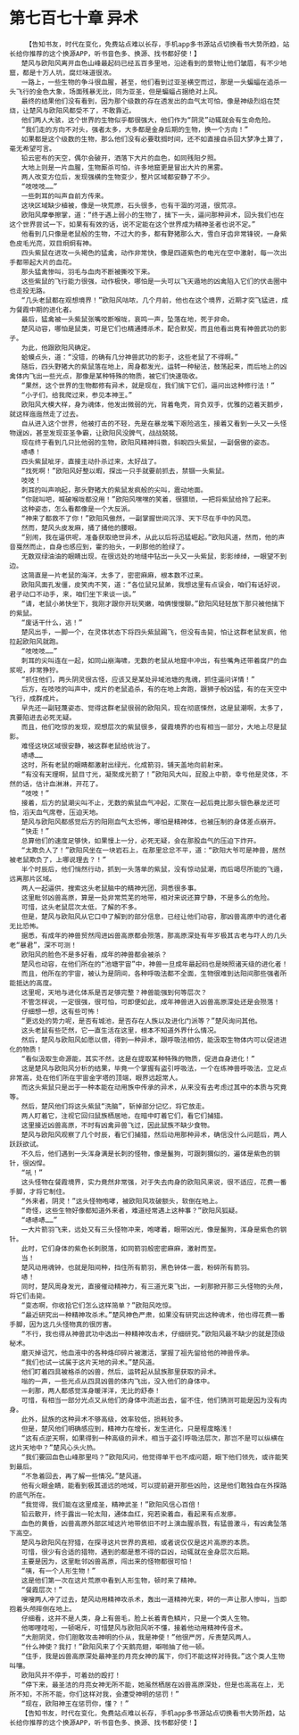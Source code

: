 # 第七百七十章 异术
        【告知书友，时代在变化，免费站点难以长存，手机app多书源站点切换看书大势所趋，站长给你推荐的这个换源APP，听书音色多、换源、找书都好使！】
       楚风与欧阳风离开血色山峰最起码已经五百多里地，沿途看到的景物让他们皱眉，有不少地窟，都是十万人坑，腐烂味道很浓。
       一路上，一些生物的争斗很血腥，甚至，他们看到过亚圣横空而过，那是一头蝙蝠在追杀一头飞行的金色大象，场面残暴无比，同为亚圣，但是蝙蝠占据绝对上风。
       最终的结果他们没有看到，因为那个级数的存在透发出的血气太可怕，像是神级烈焰在焚烧，让楚风与欧阳风都受不了，不敢靠近。
       他们两人大骇，这个世界的生物似乎都很强大，他们作为“阴灵”动辄就会有生命危险。
       “我们走的方向不对头，强者太多，大多都是金身后期的生物，换一个方向！”
       如果都是这个级数的生物，那么他们没有必要耽搁时间，还不如直接自杀回大梦净土算了，毫无希望可言。
       铅云密布的天空，偶尔会破开，洒落下大片的血色，如同残阳夕照。
       大地上则是一片血腥，生物厮杀可怕，许多地窟更是冒出大片的黑雾。
       两人改变方位后，发现强横的生物变少，整片区域都安静了不少。
       “吱吱吱……”
       一些刺耳的叫声自前方传来。
       这块区域缺少植被，像是一块荒原，石头很多，也有干涸的河道，很荒凉。
       欧阳风摩拳擦掌，道：“终于遇上弱小的生物了，擒下一头，逼问那种异术，回头我们也在这个世界尝试一下，如果有有效的话，说不定能在这个世界成为精神圣者也说不定。”
       他看到几只像是老鼠般的生物，不过大的多，都有野猪那么大，雪白牙齿非常锋锐，一身紫色皮毛光亮，双目炯炯有神。
       四头紫鼠在进攻一头褐色的猛禽，动作非常快，像是四道紫色的电光在空中激射，每一次出手都带起大片的血花。
       那头猛禽惨叫，羽毛与血肉不断被撕咬下来。
       这些紫鼠的飞行能力很强，动作极快，哪怕是一头可以飞天遁地的凶禽陷入它们的伏击圈中也走投无路。
       “几头老鼠都在观想境界！”欧阳风咕哝，几个月前，他也在这个境界，近期才突飞猛进，成为餐霞中期的进化者。
       最后，猛禽被一头紫鼠张嘴咬断喉咙，哀鸣一声，坠落在地，死于非命。
       楚风动容，哪怕是鼠类，可是它们也精通搏杀术，配合默契，而且他看出竟有神兽武功的影子。
       为此，他跟欧阳风确定。
       蛤蟆点头，道：“没错，的确有几分神兽武功的影子，这些老鼠了不得啊。”
       随后，四头野猪大的紫鼠落在地上，周身都发光，运转一种秘法，鼓荡起来，而后地上的凶禽体内飞出一些光点，那像是某种特殊的物质，被它们快速吸收。
       “果然，这个世界的生物都修有异术，就是现在，我们擒下它们，逼问出这种修行法！”
       “小子们，给我爬过来，参见本神王。”
       欧阳风大模大样，身为魂体，他发出微弱的光，背着龟壳，背负双手，优雅的迈着天鹅步，就这样迤迤然走了过去。
       自从进入这个世界，他被打击的不轻，先是在暴龙嘴下艰险逃生，接着又看到一头又一头怪物逞凶，甚至发现亚圣争霸，让欧阳风没脾气，战战兢兢。
       现在终于看到几只比他弱的生物，欧阳风精神抖擞，斜睨四头紫鼠，一副倨傲的姿态。
       哧哧！
       四头紫鼠呲牙，直接主动扑杀过来，太好战了。
       “找死啊！”欧阳风好整以暇，探出一只手就要前抓去，禁锢一头紫鼠。
       吱吱！
       刺耳的叫声响起，那头野猪大的紫鼠发疯般的尖叫，震动地面。
       “你就叫吧，喊破喉咙都没用！”欧阳风嘿嘿的笑着，很猥琐，一把将紫鼠给拎了起来。
       这种姿态，怎么看都像是一个大反派。
       “神来了都救不了你！”欧阳风傲然，一副掌握世间沉浮、天下尽在手中的风范。
       然而，楚风头皮发麻，捅了捅他的腰眼。
       “别闹，我在逼供呢，准备获取绝世异术，从此以后将迅猛崛起。”欧阳风道，然而，他的声音戛然而止，自身也感应到，霍的抬头，一刹那他的脸绿了。
       无数双绿油油的眼睛出现，在很远处的地缝中钻出一头又一头紫鼠，影影绰绰，一眼望不到边。
       这简直是一片老鼠的海洋，太多了，密密麻麻，根本数不过来。
       欧阳风面孔发僵，皮笑肉不笑，道：“各位鼠兄鼠弟，我想这里有点误会，咱们有话好说，君子动口不动手，来，咱们坐下来谈一谈。”
       “请，老鼠小弟快坐下，我刚才跟你开玩笑嫩，咱俩慢慢聊。”欧阳风轻轻放下那只被他擒下的紫鼠。
       “废话干什么，逃！”
       楚风出手，一脚一个，在灵体状态下将四头紫鼠踢飞，但没有击毙，怕让这群老鼠发疯，他拉起欧阳风就跑。
       “吱吱吱……”
       刺耳的尖叫连在一起，如同山崩海啸，无数的老鼠从地窟中冲出，有些嘴角还带着腐尸的血浆呢，非常狰狞。
       “抓住他们，两头阴灵很古怪，应该又是某处异域池塘的鬼魂，抓住逼问详情！”
       后方，在吱吱的叫声中，成片的老鼠追杀，有的在地上奔跑，跟狮子般凶猛，有的在天空中飞行，成群成片。
       早先还一副轻蔑姿态、觉得这群老鼠很弱的欧阳风，现在彻底悚然，这是鼠潮啊，太多了，真要陷进去必死无疑。
       而且，他们吃惊的发现，观想层次的紫鼠很多，餐霞境界的也有相当一部分，大地上尽是鼠影。
       难怪这块区域很安静，被这群老鼠给统治了。
       哧哧……
       这时，所有老鼠的眼睛都激射出绿光，化成箭羽，铺天盖地向前射来。
       “有没有天理啊，鼠目寸光，凝聚成光箭了！”欧阳风大叫，屁股上中箭，幸亏他是灵体，不然的话，估计血淋淋，开花了。
       “吱吱！”
       接着，后方的鼠潮尖叫不止，无数的紫鼠血气冲起，汇聚在一起后竟比那头银色暴龙还可怕，滔天血气席卷，压迫天地。
       楚风与欧阳风都感觉后方的阳刚血气太恐怖，哪怕是精神体，也被压制的身体差点崩开。
       “快走！”
       总算他们的速度足够快，如果慢上一分，必死无疑，会在那股血气的压迫下炸开。
       “太欺负人了！”欧阳风坐在一块岩石上，在那里忿忿不平，道：“欧阳大爷可是神兽，居然被老鼠欺负了，上哪说理去？！”
       半个时辰后，他们悄然行动，抓到一头落单的紫鼠，没有惊动鼠潮，而后竭尽所能的飞遁，远离那片区域。
       两人一起逼供，搜索这头老鼠脑中的精神光团，洞悉很多事。
       这里毗邻凶兽高原，算是一处非常荒芜的地带，相对来说还算宁静，不是多么的危险。
       可惜，这头老鼠层次太低，了解的不多。
       但是，楚风与欧阳风从它口中了解到的部分信息，已经让他们动容，那凶兽高原中的进化者无比恐怖。
       据悉，有成年的神兽贸然闯进凶兽高原都会殒落，那高原深处有年岁极其古老与吓人的几头老“暴君”，深不可测！
       欧阳风的脸色不是多好看，成年的神兽都会被杀？
       楚风也动容，在他们所在的“池塘宇宙”中，神兽一旦成年最起码也是映照诸天级的进化者！
       而且，他所在的宇宙，被认为是阴间，各种呼吸法都不全面，生物很难到达阳间那些强者所能抵达的高度。
       这里呢，天地与进化体系是否足够完整？神兽能强到何等层次？
       不管怎样说，一定很强，很可怕，可即便如此，成年神兽进入凶兽高原深处还是会殒落！
       仔细想一想，这有些可怖！
       “更远处的势力呢，是否有城池，是否存在人族以及进化门派等？”楚风询问其他。
       这头老鼠有些茫然，它一直生活在这里，根本不知道外界什么情况。
       然后，楚风与欧阳风如愿以偿，得到一种异术，跟呼吸法相仿，能汲取生物体内可以促进进化的物质！
       “看似汲取生命源能，其实不然，这是在提取某种特殊的物质，促进自身进化！”
       这是楚风与欧阳风分析的结果，毕竟一个掌握有盗引呼吸法，一个在练神兽呼吸法，立足点非常高，处在他们所在宇宙金字塔的顶端，眼界远超常人。
       而这头紫鼠只是出于一种本能在动用族中传承的异术，从来没有去考虑过其中的本质与究竟等。
       然后，楚风他们将这头紫鼠“洗脑”，斩掉部分记忆，将它放走。
       两人盯着它，注视它回归鼠族栖居地，在暗中盯着它们，看它们捕猎。
       这里接近凶兽高原，不时有凶禽异兽飞过，因此鼠族不缺少食物。
       楚风与欧阳风观察了几个时辰，看它们捕猎，然后动用那种异术，确信没什么问题后，两人跃跃欲试。
       不久后，他们遇到一头浑身满是长刺的怪物，像是鬣狗，可跟刺猬似的，遍体是紫色的钢针，很凶悍。
       “吼！”
       这头怪物在餐霞境界，实力竟然非常强，对于失去肉身的欧阳风来说，很不适应，花费一番手脚，才将它制住。
       “外来者，阴灵！”这头怪物咆哮，被欧阳风攻破额头，软倒在地上。
       “奇怪，这些生物好像都知道外来者，难道经常遇上这种事？”欧阳风狐疑。
       “哧哧哧……”
       一大片箭羽飞来，远处又有三头怪物冲来，咆哮着，眼带凶光，像是鬣狗，浑身是紫色的钢针。
       此时，它们身体的紫色长刺脱落，如同箭羽般密密麻麻，激射而至。
       当！
       楚风动用魂钟，也就是阳间种，挡住所有箭羽，黑色钟体一震，粉碎所有箭羽。
       哧！
       同时，楚风周身发光，直接催动精神力，有三道光束飞出，一刹那掀开那三头怪物的头颅，将它们击毙。
       “变态啊，你收拾它们怎么这样简单？”欧阳风吃惊。
       “最近研究出一种精神攻杀术。”楚风神色严肃，如果没有研究出这种魂术，他也得花费一番手脚，因为这几头怪物真的很厉害。
       “不行，我也得从神兽武功中选出一种精神攻击术，仔细研究。”欧阳风最不缺少的就是顶级秘术。
       磨灭掉诅咒，他血液中的各种烙印碎片被激活，掌握了祖先留给他的神兽传承。
       “我们也试一试属于这片天地的异术。”楚风道。
       他们盯着四具被格杀的凶兽，然后，运转起从鼠族那里获取的异术。
       嗡的一声，一些光点从四具凶兽的体内飞出，没入他们的身体中。
       一刹那，两人都感觉浑身暖洋洋，无比的舒泰！
       可惜，有相当一部分光点又从他们的身体中流逝出去，留不住，他们猜测可能是因为没有肉身。
       此外，鼠族的这种异术不够高级，效率较低，损耗较多。
       但是，楚风他们明确感应到，精神力在增长，发生进化，只是程度略浅！
       “这有点逆天啊，如果得到一种高级的异术，相当于盗引呼吸法层次，那岂不是可以纵横在这片天地中？”楚风心头火热。
       “我们要回血色山峰那里吗？”欧阳风问，他觉得单干也不成问题，眼下他们领先，或许能笑到最后。
       “不急着回去，再了解一些情况。”楚风道。
       他有火眼金睛，能看到极其遥远的地域，可以提前避开那些凶险，这是他们敢独自在外探路的底气所在。
       “我觉得，我们能在这里成圣，精神武圣！”欧阳风信心百倍！
       铅云散开，终于露出一轮太阳，通体血红，宛若染着血，看起来有点发瘆。
       血色的黄昏，凶兽高原外部区域这片地带依旧不时上演血腥杀戮，有猛兽激斗，有凶禽坠落下高空。
       楚风与欧阳风在狩猎，在探寻这片世界的真相，或者说仅仅是这片高原的本质。
       可惜，很少有合适的猎物，遇到的都是惹不得的巨凶，动辄就在金身层次后期。
       主要是因为，这里毗邻凶兽高原，闯出来的怪物都很可怕！
       “咦，有一个人形生物！”
       这是他们第一次在这片荒原中看到人形生物，顿时来了精神。
       “餐霞层次！”
       嗖嗖两人冲了过去，楚风动用精神攻杀术，轰出一道精神光束，砰的一声让那人惨叫，当即抱着头颅摔倒在地上。
       仔细看，这并不是人类，身上有兽毛，脸上长着青色鳞片，只是一个类人生物。
       他唧哩哇啦，一顿喝斥，可惜楚风与欧阳风听不懂，接着他动用精神传音术。
       “大胆阴灵，你们胆敢攻击神明的仆从，我是神使！”他很严厉，斥责楚风两人。
       “什么神使？我打！”欧阳风来了个天鹅亮翅，噼啪抽了他一顿。
       “住手，我是凶兽高原深处最神圣的月亮女神的属下，你们不能这样对待我。”这个类人生物叫嚷。
       欧阳风并不停手，可着劲的殴打！
       “停下来，最圣洁的月亮女神无所不能，她虽然栖居在凶兽高原深处，但是也高高在上，无所不知，不所不能，你们这样对我，会遭受神明的惩罚！”
       “现在，欧阳神王在惩罚你，懂？！”
       【告知书友，时代在变化，免费站点难以长存，手机app多书源站点切换看书大势所趋，站长给你推荐的这个换源APP，听书音色多、换源、找书都好使！】